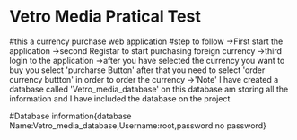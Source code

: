 # Vetro Media Pratical Test
#this a currency purchase web application
#step to follow
->First start the application
->second Registar to start purchasing foreign currency
->third login to the application
->after you have selected the currency you want to buy you select 'purcharse Button' after that you need to select 'order currency buttton' in order to order the currency
->'Note' I have created a database called 'Vetro_media_database' on this database am storing all the information and I have included the database on the project

#Database information{database Name:Vetro_media_database,Username:root,password:no password}
